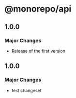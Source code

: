 # @monorepo/api

## 1.0.0

### Major Changes

- Release of the first version

## 1.0.0

### Major Changes

- test changeset
